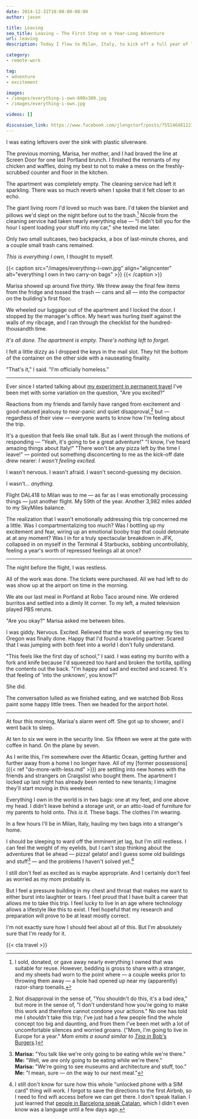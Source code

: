 ```yaml
---
date: 2014-12-31T10:08:00-08:00
author: jason

title: Leaving
seo_title: Leaving — The First Step on a Year-Long Adventure
url: leaving
description: Today I flew to Milan, Italy, to kick off a full year of living and working remotely. So how did I feel? I didn't feel much of anything. Which worried me.

category:
- remote-work

tag:
- adventure
- excitement

images:
- /images/everything-i-own-600x300.jpg
- /images/everything-i-own.jpg

videos: []

discussion_link: https://www.facebook.com/jlengstorf/posts/755146481221922
---
```

I was eating leftovers over the sink with plastic silverware.

The previous morning, Marisa, her mother, and I had braved the line at Screen Door for one last Portland brunch. I finished the remnants of my chicken and waffles, doing my best to not to make a mess on the freshly-scrubbed counter and floor in the kitchen.

The apartment was completely empty. The cleaning service had left it sparkling. There was so much reverb when I spoke that it felt closer to an echo.

The giant living room I'd loved so much was bare. I'd taken the blanket and pillows we'd slept on the night before out to the trash.[^donations] Nicole from the cleaning service had taken nearly everything else — "I didn't bill you for the hour I spent loading your stuff into my car," she texted me later.

Only two small suitcases, two backpacks, a box of last-minute chores, and a couple small trash cans remained.

*This is everything I own,* I thought to myself.

{{< caption src="/images/everything-i-own.jpg"
            align="aligncenter"
            alt="everything I own in two carry-on bags" >}}
{{< /caption >}}

Marisa showed up around five thirty. We threw away the final few items from the fridge and tossed the trash — cans and all — into the compactor on the building's first floor.

We wheeled our luggage out of the apartment and I locked the door. I stopped by the manager's office. My heart was hurling itself against the walls of my ribcage, and I ran through the checklist for the hundred-thousandth time.

*It's all done. The apartment is empty. There's nothing left to forget.*

I felt a little dizzy as I dropped the keys in the mail slot. They hit the bottom of the container on the other side with a nauseating finality.

"That's it," I said. "I'm officially homeless."

* * *

Ever since I started talking about [my experiment in permanent travel][1] I've been met with some variation on the question, "Are you excited?"

Reactions from my friends and family have ranged from excitement and good-natured jealousy to near-panic and quiet disapproval,[^disapproval] but — regardless of their view — everyone wants to know how I'm feeling about the trip.

It's a question that feels like small talk. But as I went through the motions of responding — "Yeah, it's going to be a great adventure!" "I know, I've heard amazing things about Italy!" "There won't be any pizza left by the time I leave!" — pointed out something disconcerting to me as the kick-off date drew nearer: *I wasn't feeling excited.*

I wasn't nervous. I wasn't afraid. I wasn't second-guessing my decision.

I wasn't... *anything.*

Flight DAL418 to Milan was to me — as far as I was emotionally processing things — just another flight. My 59th of the year. Another 3,982 miles added to my SkyMiles balance.

The realization that I wasn't emotionally addressing this trip concerned me a little. Was I compartmentalizing too much? Was I bottling up my excitement and fear, wiring up an emotional booby trap that could detonate at at any moment? Was I in for a truly spectacular breakdown in JFK, collapsed in on myself in the Terminal 4 Starbucks, sobbing uncontrollably, feeling a year's worth of repressed feelings all at once?

* * *

The night before the flight, I was restless.

All of the work was done. The tickets were purchased. All we had left to do was show up at the airport on time in the morning.

We ate our last meal in Portland at Robo Taco around nine. We ordered burritos and settled into a dimly lit corner. To my left, a muted television played PBS reruns.

"Are you okay?" Marisa asked me between bites.

I was giddy. Nervous. Excited. Relieved that the work of severing my ties to Oregon was finally done. Happy that I'd found a traveling partner. Scared that I was jumping with both feet into a world I don't fully understand.

"This feels like the first day of school," I said. I was eating my burrito with a fork and knife because I'd squeezed too hard and broken the tortilla, spilling the contents out the back. "I'm happy and sad and excited and scared. It's that feeling of 'into the unknown', you know?"

She did.

The conversation lulled as we finished eating, and we watched Bob Ross paint some happy little trees. Then we headed for the airport hotel.

* * *

At four this morning, Marisa's alarm went off. She got up to shower, and I went back to sleep.

At ten to six we were in the security line. Six fifteen we were at the gate with coffee in hand. On the plane by seven.

As I write this, I'm somewhere over the Atlantic Ocean, getting further and further away from a home I no longer have. All of my [former possessions]({{< ref "do-more-with-less.md" >}}) are settling into new homes with the friends and strangers on Craigslist who bought them. The apartment I locked up last night has already been rented to new tenants; I imagine they'll start moving in this weekend.

Everything I own in the world is in two bags: one at my feet, and one above my head. I didn't leave behind a storage unit, or an attic-load of furniture for my parents to hold onto. *This is it.* These bags. The clothes I'm wearing.

In a few hours I'll be in Milan, Italy, hauling my two bags into a stranger's home.

I should be sleeping to ward off the imminent jet lag, but I'm still restless. I can feel the weight of my eyelids, but I can't stop thinking about the adventures that lie ahead — pizza! gelato! and I guess some old buildings and stuff[^food] — and the problems I haven't solved yet.[^problems]

I still don't feel as excited as is maybe appropriate. And I certainly don't feel as worried as my mom probably is.

But I feel a pressure building in my chest and throat that makes me want to either burst into laughter or tears. I feel proud that I have built a career that allows me to take this trip. I feel lucky to live in an age where technology allows a lifestyle like this to exist. I feel hopeful that my research and preparation will prove to be at least mostly correct.

I'm not exactly sure how I should feel about all of this. But I'm absolutely sure that I'm ready for it.

{{< cta travel >}}

[^donations]:
    I sold, donated, or gave away nearly everything I owned that was suitable for reuse. However, bedding is gross to share with a stranger, and my sheets had worn to the point where — a couple weeks prior to throwing them away — a hole had opened up near my (apparently) razor-sharp toenails.

[^disapproval]:
    Not disapproval in the sense of, "You shouldn't do this, it's a bad idea," but more in the sense of, "I don't understand how you're going to make this work and therefore cannot condone your actions." No one has told me I *shouldn't* take this trip; I've just had a few people find the whole concept too big and daunting, and from them I've been met with a lot of uncomfortable silences and worried groans. ("Mom, I'm going to live in Europe for a year." *Mom emits a sound similar to* [*Tina in* Bob's Burgers][2].)

[^food]:
    **Marisa:** "You talk like we're only going to be eating while we're there."<br>**Me:** "Well, we *are* only going to be eating while we're there."<br>**Marisa:** "We're going to see museums and architecture and stuff, too."<br>**Me:** "I mean, sure — on the way to our next meal."

[^problems]:
    I still don't know for sure how this whole "unlocked phone with a SIM card" thing will work. I forgot to save the directions to the first Airbnb, so I need to find wifi access before we can get there. I don't speak Italian. I just learned that [people in Barcelona speak Catalan][3], which I didn't even know was a language until a few days ago.

 [1]: http://lengstorf.com/remote-work-travel/
 [2]: http://youtu.be/F_XaIuw6K6Q?t=9s
 [3]: http://barcelona.de/en/barcelona-languages.html
